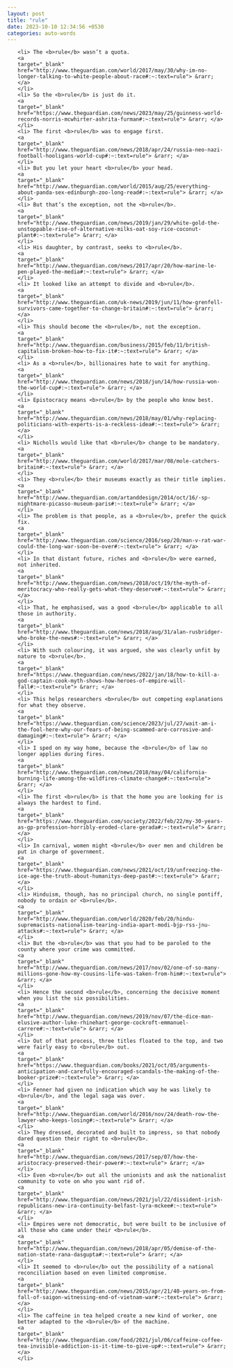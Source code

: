 ```yaml
---
layout: post
title: "rule"
date: 2023-10-10 12:34:56 +0530
categories: auto-words
---
```

<ol>

    <li> The <b>rule</b> wasn’t a quota.
    <a 
    target="_blank" 
    href="http://www.theguardian.com/world/2017/may/30/why-im-no-longer-talking-to-white-people-about-race#:~:text=rule"> &rarr; </a>
    </li>
    <li> So the <b>rule</b> is just do it.
    <a 
    target="_blank" 
    href="https://www.theguardian.com/news/2023/may/25/guinness-world-records-norris-mcwhirter-ashrita-furman#:~:text=rule"> &rarr; </a>
    </li>
    <li> The first <b>rule</b> was to engage first.
    <a 
    target="_blank" 
    href="http://www.theguardian.com/news/2018/apr/24/russia-neo-nazi-football-hooligans-world-cup#:~:text=rule"> &rarr; </a>
    </li>
    <li> But you let your heart <b>rule</b> your head.
    <a 
    target="_blank" 
    href="http://www.theguardian.com/world/2015/aug/25/everything-about-panda-sex-edinburgh-zoo-long-read#:~:text=rule"> &rarr; </a>
    </li>
    <li> But that’s the exception, not the <b>rule</b>.
    <a 
    target="_blank" 
    href="http://www.theguardian.com/news/2019/jan/29/white-gold-the-unstoppable-rise-of-alternative-milks-oat-soy-rice-coconut-plant#:~:text=rule"> &rarr; </a>
    </li>
    <li> His daughter, by contrast, seeks to <b>rule</b>.
    <a 
    target="_blank" 
    href="http://www.theguardian.com/news/2017/apr/20/how-marine-le-pen-played-the-media#:~:text=rule"> &rarr; </a>
    </li>
    <li> It looked like an attempt to divide and <b>rule</b>.
    <a 
    target="_blank" 
    href="http://www.theguardian.com/uk-news/2019/jun/11/how-grenfell-survivors-came-together-to-change-britain#:~:text=rule"> &rarr; </a>
    </li>
    <li> This should become the <b>rule</b>, not the exception.
    <a 
    target="_blank" 
    href="http://www.theguardian.com/business/2015/feb/11/british-capitalism-broken-how-to-fix-it#:~:text=rule"> &rarr; </a>
    </li>
    <li> As a <b>rule</b>, billionaires hate to wait for anything.
    <a 
    target="_blank" 
    href="http://www.theguardian.com/news/2018/jun/14/how-russia-won-the-world-cup#:~:text=rule"> &rarr; </a>
    </li>
    <li> Epistocracy means <b>rule</b> by the people who know best.
    <a 
    target="_blank" 
    href="http://www.theguardian.com/news/2018/may/01/why-replacing-politicians-with-experts-is-a-reckless-idea#:~:text=rule"> &rarr; </a>
    </li>
    <li> Nicholls would like that <b>rule</b> change to be mandatory.
    <a 
    target="_blank" 
    href="http://www.theguardian.com/world/2017/mar/08/mole-catchers-britain#:~:text=rule"> &rarr; </a>
    </li>
    <li> They <b>rule</b> their museums exactly as their title implies.
    <a 
    target="_blank" 
    href="http://www.theguardian.com/artanddesign/2014/oct/16/-sp-nightmare-picasso-museum-paris#:~:text=rule"> &rarr; </a>
    </li>
    <li> The problem is that people, as a <b>rule</b>, prefer the quick fix.
    <a 
    target="_blank" 
    href="http://www.theguardian.com/science/2016/sep/20/man-v-rat-war-could-the-long-war-soon-be-over#:~:text=rule"> &rarr; </a>
    </li>
    <li> In that distant future, riches and <b>rule</b> were earned, not inherited.
    <a 
    target="_blank" 
    href="http://www.theguardian.com/news/2018/oct/19/the-myth-of-meritocracy-who-really-gets-what-they-deserve#:~:text=rule"> &rarr; </a>
    </li>
    <li> That, he emphasised, was a good <b>rule</b> applicable to all those in authority.
    <a 
    target="_blank" 
    href="http://www.theguardian.com/news/2018/aug/31/alan-rusbridger-who-broke-the-news#:~:text=rule"> &rarr; </a>
    </li>
    <li> With such colouring, it was argued, she was clearly unfit by nature to <b>rule</b>.
    <a 
    target="_blank" 
    href="https://www.theguardian.com/news/2022/jan/18/how-to-kill-a-god-captain-cook-myth-shows-how-heroes-of-empire-will-fall#:~:text=rule"> &rarr; </a>
    </li>
    <li> This helps researchers <b>rule</b> out competing explanations for what they observe.
    <a 
    target="_blank" 
    href="https://www.theguardian.com/science/2023/jul/27/wait-am-i-the-fool-here-why-our-fears-of-being-scammed-are-corrosive-and-damaging#:~:text=rule"> &rarr; </a>
    </li>
    <li> I sped on my way home, because the <b>rule</b> of law no longer applies during fires.
    <a 
    target="_blank" 
    href="http://www.theguardian.com/news/2018/may/04/california-burning-life-among-the-wildfires-climate-change#:~:text=rule"> &rarr; </a>
    </li>
    <li> The first <b>rule</b> is that the home you are looking for is always the hardest to find.
    <a 
    target="_blank" 
    href="https://www.theguardian.com/society/2022/feb/22/my-30-years-as-gp-profession-horribly-eroded-clare-gerada#:~:text=rule"> &rarr; </a>
    </li>
    <li> In carnival, women might <b>rule</b> over men and children be put in charge of government.
    <a 
    target="_blank" 
    href="https://www.theguardian.com/news/2021/oct/19/unfreezing-the-ice-age-the-truth-about-humanitys-deep-past#:~:text=rule"> &rarr; </a>
    </li>
    <li> Hinduism, though, has no principal church, no single pontiff, nobody to ordain or <b>rule</b>.
    <a 
    target="_blank" 
    href="http://www.theguardian.com/world/2020/feb/20/hindu-supremacists-nationalism-tearing-india-apart-modi-bjp-rss-jnu-attacks#:~:text=rule"> &rarr; </a>
    </li>
    <li> But the <b>rule</b> was that you had to be paroled to the county where your crime was committed.
    <a 
    target="_blank" 
    href="http://www.theguardian.com/news/2017/nov/02/one-of-so-many-millions-gone-how-my-cousins-life-was-taken-from-him#:~:text=rule"> &rarr; </a>
    </li>
    <li> Hence the second <b>rule</b>, concerning the decisive moment when you list the six possibilities.
    <a 
    target="_blank" 
    href="http://www.theguardian.com/news/2019/nov/07/the-dice-man-elusive-author-luke-rhinehart-george-cockroft-emmanuel-carrere#:~:text=rule"> &rarr; </a>
    </li>
    <li> Out of that process, three titles floated to the top, and two were fairly easy to <b>rule</b> out.
    <a 
    target="_blank" 
    href="https://www.theguardian.com/books/2021/oct/05/arguments-anticipation-and-carefully-encouraged-scandals-the-making-of-the-booker-prize#:~:text=rule"> &rarr; </a>
    </li>
    <li> Fenner had given no indication which way he was likely to <b>rule</b>, and the legal saga was over.
    <a 
    target="_blank" 
    href="http://www.theguardian.com/world/2016/nov/24/death-row-the-lawyer-who-keeps-losing#:~:text=rule"> &rarr; </a>
    </li>
    <li> They dressed, decorated and built to impress, so that nobody dared question their right to <b>rule</b>.
    <a 
    target="_blank" 
    href="http://www.theguardian.com/news/2017/sep/07/how-the-aristocracy-preserved-their-power#:~:text=rule"> &rarr; </a>
    </li>
    <li> Even <b>rule</b> out all the unionists and ask the nationalist community to vote on who you want rid of.
    <a 
    target="_blank" 
    href="http://www.theguardian.com/news/2021/jul/22/dissident-irish-republicans-new-ira-continuity-belfast-lyra-mckee#:~:text=rule"> &rarr; </a>
    </li>
    <li> Empires were not democratic, but were built to be inclusive of all those who came under their <b>rule</b>.
    <a 
    target="_blank" 
    href="http://www.theguardian.com/news/2018/apr/05/demise-of-the-nation-state-rana-dasgupta#:~:text=rule"> &rarr; </a>
    </li>
    <li> It seemed to <b>rule</b> out the possibility of a national reconciliation based on even limited compromise.
    <a 
    target="_blank" 
    href="http://www.theguardian.com/news/2015/apr/21/40-years-on-from-fall-of-saigon-witnessing-end-of-vietnam-war#:~:text=rule"> &rarr; </a>
    </li>
    <li> The caffeine in tea helped create a new kind of worker, one better adapted to the <b>rule</b> of the machine.
    <a 
    target="_blank" 
    href="http://www.theguardian.com/food/2021/jul/06/caffeine-coffee-tea-invisible-addiction-is-it-time-to-give-up#:~:text=rule"> &rarr; </a>
    </li>
